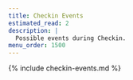 ```yaml
---
title: Checkin Events
estimated_read: 2
description: |
  Possible events during Checkin.
menu_order: 1500
---
```


{% include checkin-events.md %}
